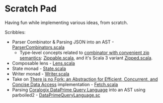 # Scratch Pad

Having fun while implementing various ideas, from scratch.

Scribbles:
  - Parser Combinator & Parsing JSON into an AST - [ParserCombinators.scala](modules/scratch-pad-2/src/main/scala/io/svranesevic/scratchpad/ParserCombinators.scala)
    - Type-level concepts related to [combinator with convenient zip semantics](modules/scratch-pad-2/src/main/scala/io/svranesevic/scratchpad/ParserCombinators.scala#L232-L242): [Zippable.scala](modules/scratch-pad-2/src/main/scala/io/svranesevic/scratchpad/Zippable.scala), and it's Scala 3 variant [Zipped.scala](modules/scratch-pad-3/src/main/scala/io/svranesevic/scratchpad/Zipped.scala).
  - Composable lens - [Lens.scala](modules/scratch-pad-2/src/main/scala/io/svranesevic/scratchpad/Lens.scala)
  - State monad - [State.scala](modules/scratch-pad-2/src/main/scala/io/svranesevic/scratchpad/State.scala)
  - Writer monad - [Writer.scala](modules/scratch-pad-2/src/main/scala/io/svranesevic/scratchpad/Writer.scala)
  - Take on [There is no Fork: an Abstraction for Efficient, Concurrent, and Concise Data Access](http://simonmar.github.io/bib/papers/haxl-icfp14.pdf) implementation - [Fetch.scala](modules/scratch-pad-3/src/main/scala/io/svranesevic/scratchpad/Fetch.scala)
  - Parsing [Coralogix DataPrime Query Language](https://coralogix.com/docs/dataprime-query-language/) into an AST using parboiled2 - [DataPrimeQueryLanguage.sc](Worksheets/DataPrimeQueryLanguage.sc)
